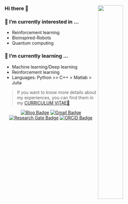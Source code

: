 ### Hi there 👋 <img align="right" width="40%" height="40%" src="./data/screen.gif">

### 🔭 I’m currently interested in ...
* Reinforcement learning
* Bioinspired-Robots
* Quantum computing

### 🌱 I’m currently learning ... 
* Machine learning/Deep learning
* Reinforcement learning
* Languages: Python >> C++ > Matlab > Julia

> If you want to know more details about my experiences, you can find them in my [CURRICULUM VITAE📃](https://drive.google.com/file/d/1a-q7JUfFW58ScA9GtKwkiv1nZfOUbr94/view?usp=sharing)

<div align=center>
	
[![Blog Badge](http://img.shields.io/badge/Blog-black?style=flat-square&logo=github&link=https://curieuxjy.github.io/blog/)](https://curieuxjy.github.io/blog/)	
[![Gmail Badge](https://img.shields.io/badge/Gmail-d14836?style=flat-square&logo=Gmail&logoColor=white&link=mailto:curieuxjy@gmail.com)](mailto:curieuxjy@gmail.com)
[![Research Gate Badge](https://img.shields.io/badge/ResearchGate-00CCBB?style=flat-square&logo=ResearchGate&logoColor=white&link=https://www.researchgate.net/profile/Jungyeon-Lee-5)](https://www.researchgate.net/profile/Jungyeon-Lee-5)
[![ORCiD Badge](https://img.shields.io/badge/ORCiD-A6CE39?style=flat-square&logo=orcid&logoColor=white&link=https://orcid.org/0000-0002-0802-4141)](https://orcid.org/0000-0002-0802-4141)

</div>

